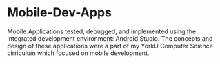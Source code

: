 # Mobile-Dev-Apps

Mobile Applications tested, debugged, and implemented using the integrated development environment: Android Studio.
The concepts and design of these applications were a part of my YorkU Computer Science cirriculum which focused on mobile development. 
